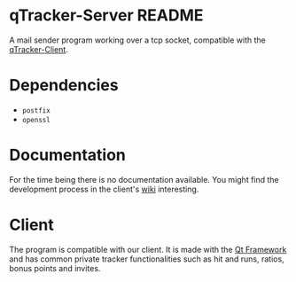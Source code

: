 # qTracker-Server README
A mail sender program working over a tcp socket, compatible with the [qTracker-Client](https://github.com/Feqzz/qTracker-Client).

# Dependencies
* `postfix`
* `openssl`

# Documentation
For the time being there is no documentation available. You might find the development process in 
the client's [wiki](https://github.com/Feqzz/qTracker-Client/wiki) interesting.

# Client
The program is compatible with our client. It is made with the [Qt Framework](https://www.qt.io/) and has common private tracker functionalities such as 
hit and runs, ratios, bonus points and invites.
